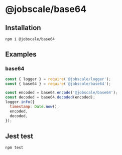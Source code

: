 # @jobscale/base64

## Installation

```
npm i @jobscale/base64
```

## Examples

### base64

```javascript
const { logger } = require('@jobscale/logger');
const { base64 } = require('@jobscale/base64');

const encoded = base64.encode('@jobscale/base64');
const decoded = base64.decoded(encoded);
logger.info({
  timestamp: Date.now(),
  encoded,
  decoded,
});
```

## Jest test
```
npm test
```
